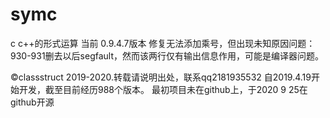 # symc
c c++的形式运算
当前 0.9.4.7版本
修复无法添加乘号，但出现未知原因问题：930-931删去以后segfault，然而该两行仅有输出信息作用，可能是编译器问题。

©classstruct 2019-2020.转载请说明出处，联系qq2181935532 
自2019.4.19开始开发，截至目前经历988个版本。
最初项目未在github上，于2020 9 25在github开源

